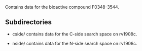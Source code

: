 Contains data for the bioactive compound F0348-3544.

## Subdirectories

- cside/ contains data for the C-side search space on rv1908c.

- nside/ contains data for the N-side search space on rv1908c.

